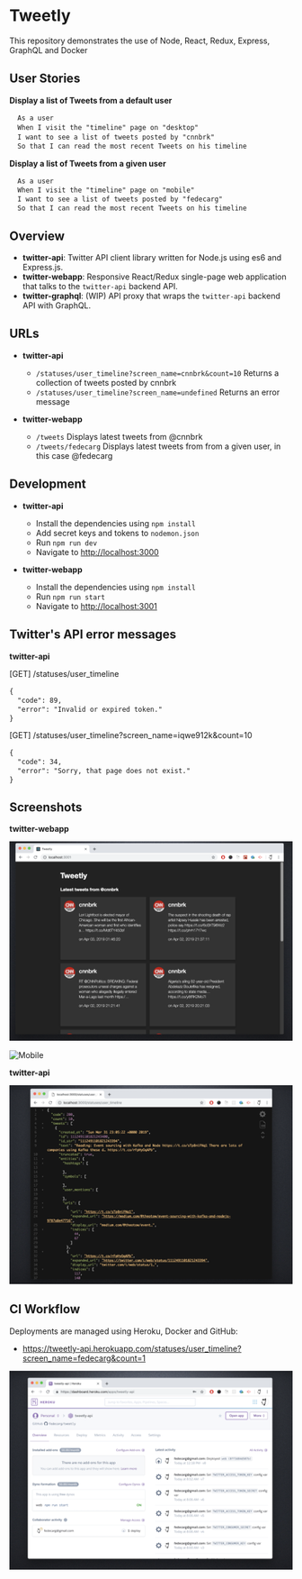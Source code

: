 # Tweetly

This repository demonstrates the use of Node, React, Redux, Express, GraphQL and Docker

## User Stories

**Display a list of Tweets from a default user**
```/Users/fed/GitHub/tweetly/README.md
  As a user
  When I visit the "timeline" page on "desktop"
  I want to see a list of tweets posted by "cnnbrk"
  So that I can read the most recent Tweets on his timeline
```
**Display a list of Tweets from a given user**
```
  As a user
  When I visit the "timeline" page on "mobile"
  I want to see a list of tweets posted by "fedecarg"
  So that I can read the most recent Tweets on his timeline
```

## Overview

* **twitter-api**: Twitter API client library written for Node.js using es6 and Express.js.
* **twitter-webapp**: Responsive React/Redux single-page web application that talks to the `twitter-api` backend API.
* **twitter-graphql**: (WIP) API proxy that wraps the `twitter-api` backend API with GraphQL.

## URLs

* **twitter-api**
  - `/statuses/user_timeline?screen_name=cnnbrk&count=10` Returns a collection of tweets posted by cnnbrk
  - `/statuses/user_timeline?screen_name=undefined` Returns an error message

* **twitter-webapp**
  - `/tweets` Displays latest tweets from @cnnbrk
  - `/tweets/fedecarg` Displays latest tweets from from a given user, in this case @fedecarg

## Development

* **twitter-api**
  - Install the dependencies using `npm install`
  - Add secret keys and tokens to `nodemon.json`
  - Run `npm run dev`
  - Navigate to [http://localhost:3000](http://localhost:3000)

* **twitter-webapp**
  - Install the dependencies using `npm install`
  - Run `npm run start`
  - Navigate to [http://localhost:3001](http://localhost:3001)

## Twitter's API error messages

**twitter-api**

[GET] /statuses/user_timeline
```
{
  "code": 89,
  "error": "Invalid or expired token."
}
```
[GET] /statuses/user_timeline?screen_name=iqwe912k&count=10
```
{
  "code": 34,
  "error": "Sorry, that page does not exist."
}
```

## Screenshots

**twitter-webapp**

![Desktop](https://raw.githubusercontent.com/fedecarg/tweetly/master/screenshot01.png)

![Mobile](https://raw.githubusercontent.com/fedecarg/tweetly/master/screenshot02.png)

**twitter-api**

![Backend API](https://raw.githubusercontent.com/fedecarg/tweetly/master/screenshot03.png)

## CI Workflow

Deployments are managed using Heroku, Docker and GitHub:
* https://tweetly-api.herokuapp.com/statuses/user_timeline?screen_name=fedecarg&count=1

![Heroku](https://raw.githubusercontent.com/fedecarg/tweetly/master/screenshot04.png)
